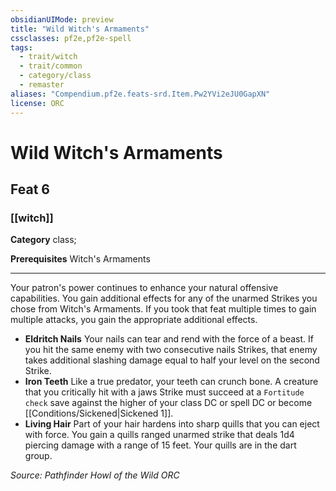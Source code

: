 ```yaml
---
obsidianUIMode: preview
title: "Wild Witch's Armaments"
cssclasses: pf2e,pf2e-spell
tags:
  - trait/witch
  - trait/common
  - category/class
  - remaster
aliases: "Compendium.pf2e.feats-srd.Item.Pw2YVi2eJU0GapXN"
license: ORC
---
```

# Wild Witch's Armaments
## Feat 6
### [[witch]]

**Category** class; 



**Prerequisites** Witch's Armaments
* * *
Your patron's power continues to enhance your natural offensive capabilities. You gain additional effects for any of the unarmed Strikes you chose from Witch's Armaments. If you took that feat multiple times to gain multiple attacks, you gain the appropriate additional effects.

*   **Eldritch Nails** Your nails can tear and rend with the force of a beast. If you hit the same enemy with two consecutive nails Strikes, that enemy takes additional slashing damage equal to half your level on the second Strike.
*   **Iron Teeth** Like a true predator, your teeth can crunch bone. A creature that you critically hit with a jaws Strike must succeed at a `Fortitude check` save against the higher of your class DC or spell DC or become [[Conditions/Sickened|Sickened 1]].
*   **Living Hair** Part of your hair hardens into sharp quills that you can eject with force. You gain a quills ranged unarmed strike that deals 1d4 piercing damage with a range of 15 feet. Your quills are in the dart group.

*Source: Pathfinder Howl of the Wild*
*ORC*